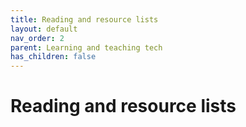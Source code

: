 ```yaml
---
title: Reading and resource lists
layout: default
nav_order: 2
parent: Learning and teaching tech
has_children: false
---
```


# Reading and resource lists
